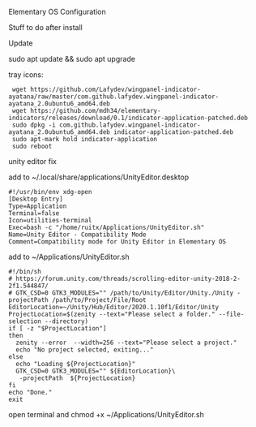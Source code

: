Elementary OS Configuration

Stuff to do after install

Update

sudo apt update && sudo apt upgrade

tray icons: 
```
 wget https://github.com/Lafydev/wingpanel-indicator-ayatana/raw/master/com.github.lafydev.wingpanel-indicator-ayatana_2.0ubuntu6_amd64.deb 
 wget https://github.com/mdh34/elementary-indicators/releases/download/0.1/indicator-application-patched.deb 
 sudo dpkg -i com.github.lafydev.wingpanel-indicator-ayatana_2.0ubuntu6_amd64.deb indicator-application-patched.deb 
 sudo apt-mark hold indicator-application 
 sudo reboot
```
 unity editor fix
 
 add to ~/.local/share/applications/UnityEditor.desktop
 ```
 #!/usr/bin/env xdg-open
[Desktop Entry]
Type=Application
Terminal=false
Icon=utilities-terminal
Exec=bash -c "/home/ruitx/Applications/UnityEditor.sh"
Name=Unity Editor - Compatibility Mode
Comment=Compatibility mode for Unity Editor in Elementary OS
```
add to ~/Applications/UnityEditor.sh
```
#!/bin/sh
# https://forum.unity.com/threads/scrolling-editor-unity-2018-2-2f1.544847/
# GTK_CSD=0 GTK3_MODULES="" /path/to/Unity/Editor/Unity./Unity -projectPath /path/to/Project/File/Root
EditorLocation=~/Unity/Hub/Editor/2020.1.10f1/Editor/Unity
ProjectLocation=$(zenity --text="Please select a folder." --file-selection --directory)
if [ -z "$ProjectLocation"]
then
  zenity --error  --width=256 --text="Please select a project."
  echo "No project selected, exiting..."
else
  echo "Loading ${ProjectLocation}"
  GTK_CSD=0 GTK3_MODULES="" ${EditorLocation}\
   -projectPath  ${ProjectLocation}
fi
echo "Done."
exit
```
open terminal and chmod +x ~/Applications/UnityEditor.sh


 
